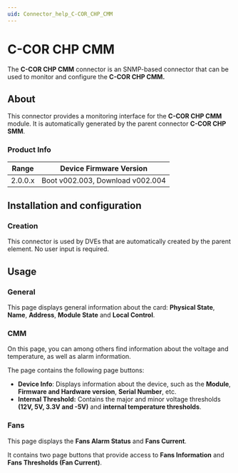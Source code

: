 ```yaml
---
uid: Connector_help_C-COR_CHP_CMM
---
```


# C-COR CHP CMM

The **C-COR CHP CMM** connector is an SNMP-based connector that can be used to monitor and configure the **C-COR CHP CMM.**

## About

This connector provides a monitoring interface for the **C-COR CHP CMM** module. It is automatically generated by the parent connector **C-COR CHP SMM**.

### Product Info

| **Range** | **Device Firmware Version**      |
|------------------|----------------------------------|
| 2.0.0.x          | Boot v002.003, Download v002.004 |

## Installation and configuration

### Creation

This connector is used by DVEs that are automatically created by the parent element. No user input is required.

## Usage

### General

This page displays general information about the card: **Physical State**, **Name**, **Address**, **Module State** and **Local Control**.

### CMM

On this page, you can among others find information about the voltage and temperature, as well as alarm information.

The page contains the following page buttons:

- **Device Info**: Displays information about the device, such as the **Module**, **Firmware and Hardware version**, **Serial Number**, etc.
- **Internal Threshold:** Contains the major and minor voltage thresholds **(12V, 5V, 3.3V and -5V)** and **internal temperature thresholds**.

### Fans

This page displays the **Fans Alarm Status** and **Fans Current**.

It contains two page buttons that provide access to **Fans Information** and **Fans Thresholds (Fan Current)**.

